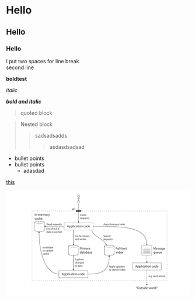 # Hello
## Hello
### Hello

I put two spaces for line break  
second line


**boldtest**

*italic*


***bold and italic***


> quoted block

>Nested block
> >sadsadsadds
> >>asdasdsadsad




- bullet points
- bullet points
  - adasdad


[this](https://google.com)



![fix image](./images/sample-system.png)